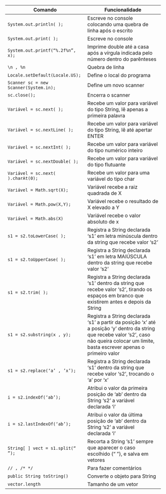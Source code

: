 |  Comando | Funcionalidade        |
| ------- | --------------------------------------------- |
| `System.out.println( );` | Escreve no console colocando uma quebra de linha após o escrito |
| `System.out.print( );` | Escreve no console |
| `System.out.printf(“%.2f%n”, x);` | Imprime double até a casa após a vírgula indicada pelo número dentro do parênteses |
| `\n , %n` | Quebra de linha |
| `Locale.setDefault(Locale.US);` | Define o local do programa |
| `Scanner sc = new Scanner(System.in);` | Define um novo scanner |
| `sc.close();` | Encerra o scanner |
| `Variável = sc.next( );` | Recebe um valor para variável do tipo String, lê apenas a primeira palavra |
| `Variável = sc.nextLine( );` | Recebe um valor para variável do tipo String, lê até apertar ENTER |
| `Variável = sc.nextInt( );` | Recebe um valor para variável do tipo numérico inteiro |
| `Variável = sc.nextDouble( );` | Recebe um valor para variável do tipo flutuante |
| `Variável = sc.next( ).charAt(0);` | Recebe um valor para uma variável do tipo char |
| `Variável = Math.sqrt(X);` | Variável recebe a raiz quadrada de X |
| `Variável = Math.pow(X,Y);` | Variável recebe o resultado de X elevado a Y |
| `Variável = Math.abs(X)` | Variável recebe o valor absoluto de x |
| `s1 = s2.toLowerCase( );` | Registra a String declarada ‘s1’ em letra minúscula dentro da string que recebe valor ‘s2’ |
| `s1 = s2.toUpperCase( );` | Registra a String declarada ‘s1’ em letra MAIÚSCULA dentro da string que recebe valor ‘s2’ |
| `s1 = s2.trim( );` | Registra a String declarada ‘s1’ dentro da string que recebe valor  ‘s2’, tirando os espaços em branco que existirem antes e depois da String |
| `s1 = s2.substring(x , y);` | Registra a String declarada ‘s1’ a partir da posição ‘x’ até a posição ‘y’ dentro da string que recebe valor ‘s2’, caso não queira colocar um limite, basta escrever apenas o primeiro valor |
| `s1 = s2.replace(‘a’ , ’x’);` | Registra a String declarada ‘s1’ dentro da string que recebe valor ‘s2’, trocando o ‘a’ por ‘x’ |
| `i = s2.indexOf(‘ab’);` | Atribui o valor da primeira posição de ‘ab’ dentro da String ‘s2’ a variável declarada ‘i’ |
| `i = s2.lastIndexOf(‘ab’);` | Atribui o valor da última posição de ‘ab’ dentro da String ‘s2’ a variável declarada ‘i’ |
| `String[ ] vect = s1.split(“ ”);` | Recorta a String ‘s1’ sempre que aparecer o caso escolhido (“  ”), e salva em vetores |
| `// , /* */` | Para fazer comentários |
| `public String toString()` | Converte o objeto para String |
| `vector.length` | Tamanho de um vetor |
